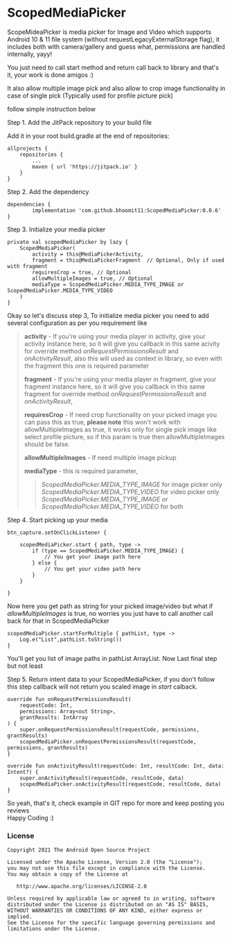# ScopedMediaPicker

ScopeMideaPicker is media picker for Image and Video which supports Android 10 & 11 file system (without requestLegacyExternalStorage flag), it includes both with camera/gallery and guess what, permissions are handled internally, yayy!

You just need to call start method and return call back to library and that's it, your work is done amigos :)

It also allow multiple image pick and also allow to crop image functionality in case of single pick (Typically used for profile picture pick)

follow simple instruction below 

Step 1. Add the JitPack repository to your build file 

Add it in your root build.gradle at the end of repositories:

    allprojects {
        repositories {
            ...
            maven { url 'https://jitpack.io' }
        }
    }

Step 2. Add the dependency

    dependencies {
            implementation 'com.github.bhoomit11:ScopedMediaPicker:0.0.6'
    }

Step 3. Initialize your media picker

    private val scopedMediaPicker by lazy {
        ScopedMediaPicker(
            activity = this@MediaPickerActivity,  
            fragment = this@MediaPickerFragment  // Optional, Only if used with fragment
            requiresCrop = true, // Optional
            allowMultipleImages = true, // Optional
            mediaType = ScopedMediaPicker.MEDIA_TYPE_IMAGE or ScopedMediaPicker.MEDIA_TYPE_VIDEO
        )
    }

Okay so let's discuss step 3,
To initialize media picker you need to add several configuration as per you requirement like  
> **activity** - If you're using your media player in activity, give your activity instance here, so it will give you callback in this same acivity for override method _onRequestPermissionsResult_ and _onActivityResult_, also this will used as context in library, so even with the fragment this one is required parameter
>
> **fragment** - If you're using your media player in fragment, give your fragment instance here, so it will give you callback in this same fragment for override method _onRequestPermissionsResult_ and _onActivityResult_,
>
> **requiresCrop** - If need crop functionality on your picked image you can pass this as true, **please note** this won't work with allowMultipleImages as true, it works only for single pick image like select profile picture, so if this param is true then allowMultipleImages should be false.
>
> **allowMultipleImages** - If need multiple image pickup
>
> **mediaType** - this is required parameter,  
>>_ScopedMediaPicker.MEDIA_TYPE_IMAGE_ for image picker only  
>>_ScopedMediaPicker.MEDIA_TYPE_VIDEO_ for video picker only  
>>_ScopedMediaPicker.MEDIA_TYPE_IMAGE or ScopedMediaPicker.MEDIA_TYPE_VIDEO_ for both

Step 4. Start picking up your media

    btn_capture.setOnClickListener {

        scopedMediaPicker.start { path, type ->
            if (type == ScopedMediaPicker.MEDIA_TYPE_IMAGE) {
                // You get your image path here
            } else {
                // You get your video path here
            }
        }

    }

Now here you get path as string for your picked image/video
but what if _allowMultipleImages_ is true, no worries you just have to call another call back for that in ScopedMediaPicker

    scopedMediaPicker.startForMultiple { pathList, type ->
        Log.e("List",pathList.toString())
    }

You'll get you list of image paths in pathList ArrayList.
Now Last final step but not least

Step 5. Return intent data to your ScopedMediaPicker, if you don't follow this step callback will not return you scaled image in _start_ calback.

    override fun onRequestPermissionsResult(
        requestCode: Int,
        permissions: Array<out String>,
        grantResults: IntArray
    ) {
        super.onRequestPermissionsResult(requestCode, permissions, grantResults)
        scopedMediaPicker.onRequestPermissionsResult(requestCode, permissions, grantResults)
    }

    override fun onActivityResult(requestCode: Int, resultCode: Int, data: Intent?) {
        super.onActivityResult(requestCode, resultCode, data)
        scopedMediaPicker.onActivityResult(requestCode, resultCode, data)
    }

So yeah, that's it, check example in GIT repo for more
and keep posting you reviews   
Happy Coding :)

### License
```
Copyright 2021 The Android Open Source Project

Licensed under the Apache License, Version 2.0 (the "License");
you may not use this file except in compliance with the License.
You may obtain a copy of the License at

   http://www.apache.org/licenses/LICENSE-2.0

Unless required by applicable law or agreed to in writing, software
distributed under the License is distributed on an "AS IS" BASIS,
WITHOUT WARRANTIES OR CONDITIONS OF ANY KIND, either express or implied.
See the License for the specific language governing permissions and
limitations under the License.
```
